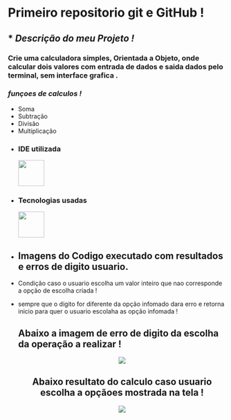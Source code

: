 # **Primeiro repositorio  git e GitHub !**

   ## * ***Descrição do meu Projeto !***
 
 ### Crie uma calculadora simples, Orientada a Objeto, onde calcular dois valores com  entrada de dados e saida dados pelo terminal, sem interface grafica .
  
 ### ***funçoes de calculos !***
  * Soma 
  * Subtração
  * Divisão
  * Multiplicação
- ### IDE utilizada
  <img src="https://cdn.jsdelivr.net/gh/devicons/devicon/icons/vscode/vscode-original-wordmark.svg" whidt="60" height="60"/> 

- ### Tecnologias usadas
    <img src="https://cdn.jsdelivr.net/gh/devicons/devicon/icons/java/java-original-wordmark.svg" whidt="60" height="60"/>
- ## Imagens do Codigo executado com resultados e erros de digito usuario.

 * Condição caso o usuario escolha um valor inteiro que nao corresponde a opção de escolha criada !
  * sempre que o digito for diferente da opção infomado dara erro e retorna inicio  para quer o usuario escolaha as opção infomada !

       ## Abaixo a imagem de erro de digito da escolha da operação a realizar !
       <div align="center">
       <img src="https://github.com/Rafael100099/Calculadora/assets/93090098/3d8fdd32-84e2-4182-9097-9d7d234d4f7a" <div/>

       ## Abaixo resultato do calculo caso usuario escolha a opçãoes mostrada na tela  !
       <div align="center">
       <img src="https://github.com/Rafael100099/Calculadora/assets/93090098/c6368d2e-fb23-4de5-a983-fc60a3ccdcbc"
       <div/>
